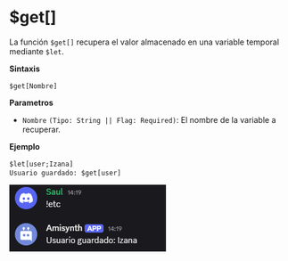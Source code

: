 

# $get[]
La función `$get[]` recupera el valor almacenado en una variable temporal mediante `$let`.  

**Sintaxis** 
```plaintext
$get[Nombre]
```

**Parametros**
- `Nombre` `(Tipo: String || Flag: Required)`: El nombre de la variable a recuperar.  

**Ejemplo**
```plaintext
$let[user;Izana]
Usuario guardado: $get[user]
```
![alt text](image-23.png)